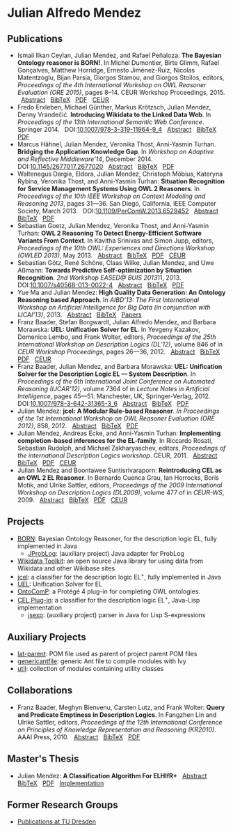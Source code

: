 # Julian Alfredo Mendez


## Publications

* <a id="CJ2015" /> Ismail Ilkan Ceylan, Julian Mendez, and Rafael Peñaloza: **The Bayesian Ontology reasoner is BORN!**. In Michel Dumontier, Birte Glimm, Rafael Gonçalves, Matthew Horridge, Ernesto Jiménez-Ruiz, Nicolas Matentzoglu, Bijan Parsia, Giorgos Stamou, and Giorgos Stoilos, editors, *Proceedings of the 4th International Workshop on OWL Reasoner Evaluation (ORE 2015)*, pages 8–14. CEUR Workshop Proceedings, 2015.
 &nbsp; [Abstract](https://tu-dresden.de/ing/informatik/thi/lat/forschung/veroeffentlichungen#CJ2015:abstract)
 &nbsp; [BibTeX](https://tu-dresden.de/ing/informatik/thi/lat/forschung/veroeffentlichungen#CJ2015:bibtex)
 &nbsp; [PDF](https://lat.inf.tu-dresden.de/research/papers/2015/CeMePe-ORE15.pdf)
 &nbsp; [CEUR](http://ceur-ws.org/Vol-1387/paper_5.pdf)
* <a id="ErxGu14" /> Fredo Erxleben, Michael G&uuml;nther, Markus Kr&ouml;tzsch, Julian Mendez, Denny Vrande&#x010D;i&#x0107;. **Introducing Wikidata to the Linked Data Web**. In *Proceedings of the 13th International Semantic Web Conference*. Springer 2014.
 &nbsp; DOI:[10.1007/978-3-319-11964-9_4](https://doi.org/10.1007/978-3-319-11964-9_4)
 &nbsp; [Abstract](https://iccl.inf.tu-dresden.de/web/Inproceedings4005#BEtabid1-0)
 &nbsp; [BibTeX](https://iccl.inf.tu-dresden.de/web/Inproceedings4005#BEtabid1-1)
 &nbsp; [PDF](https://iccl.inf.tu-dresden.de/w/images/3/3a/Wikidata-RDF-export-2014.pdf)
* <a id="HaMeTT-ARM-14" /> Marcus Hähnel, Julian Mendez, Veronika Thost, Anni-Yasmin Turhan. **Bridging the Application Knowledge Gap**. In *Workshop on Adaptive and Reflective Middleware'14*, December 2014.
 &nbsp; DOI:[10.1145/2677017.2677020](https://doi.org/10.1145/2677017.2677020)
 &nbsp; [Abstract](https://tu-dresden.de/ing/informatik/thi/lat/forschung/veroeffentlichungen#HaMeTT-ARM-14:abstract)
 &nbsp; [BibTeX](https://tu-dresden.de/ing/informatik/thi/lat/forschung/veroeffentlichungen#HaMeTT-ARM-14:bibtex)
 &nbsp; [PDF](https://lat.inf.tu-dresden.de/research/papers/2014/HaMeTT-ARM-14.pdf)
* <a id="DelMe13" /> Waltenegus Dargie, Eldora, Julian Mendez, Christoph M&ouml;bius, Kateryna Rybina, Veronika Thost, and Anni-Yasmin Turhan: **Situation Recognition for Service Management Systems Using OWL 2 Reasoners**. In *Proceedings of the 10th IEEE Workshop on Context Modeling and Reasoning 2013*, pages 31&mdash;36. San Diego, California, IEEE Computer Society, March 2013.
 &nbsp; DOI:[10.1109/PerComW.2013.6529452](https://doi.org/10.1109/PerComW.2013.6529452)
 &nbsp; [Abstract](https://tu-dresden.de/ing/informatik/thi/lat/forschung/veroeffentlichungen#DelMe13:abstract)
 &nbsp; [BibTeX](https://tu-dresden.de/ing/informatik/thi/lat/forschung/veroeffentlichungen#DelMe13:bibtex)
 &nbsp; [PDF](https://lat.inf.tu-dresden.de/research/papers/2013/DElMe-CoMoRea-13.pdf)
* <a id="GoMeT13" /> Sebastian Goetz, Julian Mendez, Veronika Thost, and Anni-Yasmin Turhan: **OWL 2 Reasoning To Detect Energy-Efficient Software Variants From Context**. In Kavitha Srinivas and Simon Jupp, editors, *Proceedings of the 10th OWL: Experiences and Directions Workshop (OWLED 2013)*, May 2013.
 &nbsp; [Abstract](https://tu-dresden.de/ing/informatik/thi/lat/forschung/veroeffentlichungen#GoMeT13:abstract)
 &nbsp; [BibTeX](https://tu-dresden.de/ing/informatik/thi/lat/forschung/veroeffentlichungen#GoMeT13:bibtex)
 &nbsp; [PDF](https://lat.inf.tu-dresden.de/research/papers/2013/GoMeT-OWLED-13.pdf)
 &nbsp; [CEUR](http://ceur-ws.org/Vol-1080/owled2013_11.pdf)
* <a id="GoScWiMeAs13" /> Sebastian G&ouml;tz, Ren&eacute; Sch&ouml;ne, Claas Wilke, Julian Mendez, and Uwe A&szlig;mann: **Towards Predictive Self-optimization by Situation Recognition**. *2nd Workshop EASED@ BUIS 2013*11, 2013.
 &nbsp; DOI:[10.1007/s40568-013-0022-4](https://doi.org/10.1007/s40568-013-0022-4)
 &nbsp; [Abstract](https://tu-dresden.de/ing/informatik/thi/lat/forschung/veroeffentlichungen#GoScWiMeAs13:abstract)
 &nbsp; [BibTeX](https://tu-dresden.de/ing/informatik/thi/lat/forschung/veroeffentlichungen#GoScWiMeAs13:bibtex)
 &nbsp; [PDF](https://lat.inf.tu-dresden.de/research/papers/2013/GoScWiMeAs13.pdf)
* <a id="MaMe-AIBD13" /> Yue Ma and Julian Mendez: **High Quality Data Generation: An Ontology Reasoning based Approach**. In *AIBD'13: The First International Workshop on Artificial Intelligence for Big Data (in conjunction with IJCAI'13)*, 2013.
 &nbsp; [Abstract](https://tu-dresden.de/ing/informatik/thi/lat/forschung/veroeffentlichungen#MaMe-AIBD13:abstract)
 &nbsp; [BibTeX](https://tu-dresden.de/ing/informatik/thi/lat/forschung/veroeffentlichungen#MaMe-AIBD13:bibtex)
 &nbsp; [Papers](http://osullivan.ucc.ie/pubs/aibd13.pdf)
* <a id="BBMM-DL-12" /> Franz Baader, Stefan Borgwardt, Julian Alfredo Mendez, and Barbara Morawska: **UEL: Unification Solver for EL**. In Yevgeny Kazakov, Domenico Lembo, and Frank Wolter, editors, *Proceedings of the 25th International Workshop on Description Logics (DL'12)*, volume 846 of in *CEUR Workshop Proceedings*, pages 26&mdash;36, 2012.
 &nbsp; [Abstract](https://tu-dresden.de/ing/informatik/thi/lat/forschung/veroeffentlichungen#BBMM-DL-12:abstract)
 &nbsp; [BibTeX](https://tu-dresden.de/ing/informatik/thi/lat/forschung/veroeffentlichungen#BBMM-DL-12:bibtex)
 &nbsp; [PDF](https://lat.inf.tu-dresden.de/research/papers/2012/BBMM-DL-12.pdf)
 &nbsp; [CEUR](http://ceur-ws.org/Vol-846/paper_8.pdf)
* <a id="BaMM-IJCAR-12" /> Franz Baader, Julian Mendez, and Barbara Morawska: **UEL: Unification Solver for the Description Logic EL &mdash; System Description**. In *Proceedings of the 6th International Joint Conference on Automated Reasoning (IJCAR'12)*, volume 7364 of in *Lecture Notes in Artificial Intelligence*, pages 45&mdash;51. Manchester, UK, Springer-Verlag, 2012.
 &nbsp; DOI:[10.1007/978-3-642-31365-3_6](https://doi.org/10.1007/978-3-642-31365-3_6)
 &nbsp; [Abstract](https://tu-dresden.de/ing/informatik/thi/lat/forschung/veroeffentlichungen#BaMM-IJCAR-12:abstract)
 &nbsp; [BibTeX](https://tu-dresden.de/ing/informatik/thi/lat/forschung/veroeffentlichungen#BaMM-IJCAR-12:bibtex)
 &nbsp; [PDF](https://lat.inf.tu-dresden.de/research/papers/2012/BaMM-IJCAR-12.pdf)
* <a id="Me-ORE12" /> Julian Mendez: **jcel: A Modular Rule-based Reasoner**. *In Proceedings of the 1st International Workshop on OWL Reasoner Evaluation (ORE 2012)*, 858, 2012.
 &nbsp; [Abstract](https://tu-dresden.de/ing/informatik/thi/lat/forschung/veroeffentlichungen#Me-ORE12:abstract)
 &nbsp; [BibTeX](https://tu-dresden.de/ing/informatik/thi/lat/forschung/veroeffentlichungen#Me-ORE12:bibtex)
 &nbsp; [PDF](https://lat.inf.tu-dresden.de/research/papers/2012/Me-ORE12.pdf)
* <a id="MeEcTu-DL11" /> Julian Mendez, Andreas Ecke, and Anni-Yasmin Turhan: **Implementing completion-based inferences for the EL-family**. In Riccardo Rosati, Sebastian Rudolph, and Michael Zakharyaschev, editors, *Proceedings of the international Description Logics workshop*. CEUR, 2011.
 &nbsp; [Abstract](https://tu-dresden.de/ing/informatik/thi/lat/forschung/veroeffentlichungen#MeEcTu-DL11:abstract)
 &nbsp; [BibTeX](https://tu-dresden.de/ing/informatik/thi/lat/forschung/veroeffentlichungen#MeEcTu-DL11:bibtex)
 &nbsp; [PDF](https://lat.inf.tu-dresden.de/research/papers/2011/MeEcTu-DL.pdf)
 &nbsp; [CEUR](http://ceur-ws.org/Vol-745/paper_56.pdf)
* <a id="MeSu-DL09" /> Julian Mendez and Boontawee Suntisrivaraporn: **Reintroducing CEL as an OWL 2 EL Reasoner**. In Bernardo Cuenca Grau, Ian Horrocks, Boris Motik, and Ulrike Sattler, editors, *Proceedings of the 2009 International Workshop on Description Logics (DL2009)*, volume 477 of in *CEUR-WS*, 2009.
 &nbsp; [Abstract](https://tu-dresden.de/ing/informatik/thi/lat/forschung/veroeffentlichungen#MeSu-DL09:abstract)
 &nbsp; [BibTeX](https://tu-dresden.de/ing/informatik/thi/lat/forschung/veroeffentlichungen#MeSu-DL09:bibtex)
 &nbsp; [PDF](https://lat.inf.tu-dresden.de/research/papers/2009/MeSu-DL09.pdf)
 &nbsp; [CEUR](http://ceur-ws.org/Vol-477/paper_65.pdf)


## Projects

* [BORN](https://julianmendez.github.io/born): Bayesian Ontology Reasoner, for the description logic EL, fully implemented in Java
  * [JProbLog](https://julianmendez.github.io/jproblog): (auxiliary project) Java adapter for ProbLog
* [Wikidata Toolkit](https://github.com/Wikidata/Wikidata-Toolkit): an open source Java library for using data from Wikidata and other Wikibase sites
* [jcel](https://julianmendez.github.io/jcel): a classifier for the description logic EL<sup>+</sup>, fully implemented in Java
* [UEL](https://julianmendez.github.io/uel): Unification Solver for EL
* [OntoComP](https://julianmendez.github.io/ontocomp): a Prot&eacute;g&eacute; 4 plug-in for completing OWL ontologies.
* [CEL Plug-in](https://lat.inf.tu-dresden.de/systems/cel/): a classifier for the description logic EL<sup>+</sup>, Java-Lisp implementation
  * [jsexp](https://julianmendez.github.io/jsexp): (auxiliary project) parser in Java for Lisp S-expressions


## Auxiliary Projects

* [lat-parent](https://julianmendez.github.io/lat-parent): POM file used as parent of project parent POM files
* [genericantfile](https://julianmendez.github.io/genericantfile): generic Ant file to compile modules with Ivy
* [util](https://julianmendez.github.io/util): collection of modules containing utility classes


## Collaborations

* <a id="BaaderBLW10" /> Franz Baader, Meghyn Bienvenu, Carsten Lutz, and Frank Wolter: **Query and Predicate Emptiness in Description Logics**. In Fangzhen Lin and Ulrike Sattler, editors, *Proceedings of the 12th International Conference on Principles of Knowledge Representation and Reasoning (KR2010)*. AAAI Press, 2010.
 &nbsp; [Abstract](https://tu-dresden.de/ing/informatik/thi/lat/forschung/veroeffentlichungen#BaaderBLW10:abstract)
 &nbsp; [BibTeX](https://tu-dresden.de/ing/informatik/thi/lat/forschung/veroeffentlichungen#BaaderBLW10:bibtex)
 &nbsp; [PDF](https://lat.inf.tu-dresden.de/research/papers/2010/BaaderBLW10.pdf)


## Master's Thesis

* <a id="Men-Mas-11" /> Julian Mendez: **A Classification Algorithm For ELHIfR+**
 &nbsp; [Abstract](https://tu-dresden.de/ing/informatik/thi/lat/forschung/abschlussarbeiten/diplomarbeiten-und-masterarbeiten#Men-Mas-11:abstract)
 &nbsp; [BibTeX](https://tu-dresden.de/ing/informatik/thi/lat/forschung/abschlussarbeiten/diplomarbeiten-und-masterarbeiten#Men-Mas-11:bibtex)
 &nbsp; [PDF](https://lat.inf.tu-dresden.de/research/mas/Men-Mas-11.pdf)
 &nbsp; [Implementation](https://julianmendez.github.io/jcel)


## Former Research Groups

* [Publications at TU Dresden](https://iccl.inf.tu-dresden.de/web/Julian_Mendez/en)


